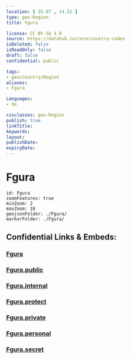 ```yaml
---
location: [ 35.87 , 14.52 ] 
type: geo-Region
title: Fgura

license: CC BY-SA 4.0
source: https://datahub.io/core/country-codes
isDeleted: false
isReadOnly: false
draft: false
confidential: public

tags:
- geo/Country/Region
aliases:
- Fgura

Languages:
- de

cssclasses: geo-Region
publish: true
linkTitle: 
keywords: 
layout: 
publishDate: 
expiryDate: 
---
```


# Fgura

```leaflet
id: Fgura
zoomFeatures: true 
minZoom: 2 
maxZoom: 18
geojsonFolder: ./Fgura/
markerFolder: ./Fgura/
```


## Confidential Links & Embeds: 

### [Fgura](/_Standards/Earth/Continent/Europe/Europe~South/Malta/Regions~Malta/Xlokk/counties~Xlokk/Fgura.md) 

### [Fgura.public](/_public/Earth/Continent/Europe/Europe~South/Malta/Regions~Malta/Xlokk/counties~Xlokk/Fgura.public.md) 

### [Fgura.internal](/_internal/Earth/Continent/Europe/Europe~South/Malta/Regions~Malta/Xlokk/counties~Xlokk/Fgura.internal.md) 

### [Fgura.protect](/_protect/Earth/Continent/Europe/Europe~South/Malta/Regions~Malta/Xlokk/counties~Xlokk/Fgura.protect.md) 

### [Fgura.private](/_private/Earth/Continent/Europe/Europe~South/Malta/Regions~Malta/Xlokk/counties~Xlokk/Fgura.private.md) 

### [Fgura.personal](/_personal/Earth/Continent/Europe/Europe~South/Malta/Regions~Malta/Xlokk/counties~Xlokk/Fgura.personal.md) 

### [Fgura.secret](/_secret/Earth/Continent/Europe/Europe~South/Malta/Regions~Malta/Xlokk/counties~Xlokk/Fgura.secret.md)

